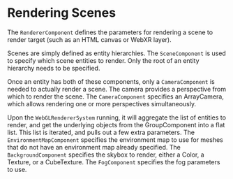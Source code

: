 # Rendering Scenes

The `RendererComponent` defines the parameters for rendering a scene to render target (such as an HTML canvas or WebXR layer). 

Scenes are simply defined as entity hierarchies. The `SceneComponent` is used to specify which scene entities to render. Only the root of an entity hierarchy needs to be specified.

Once an entity has both of these components, only a `CameraComponent` is needed to actually render a scene. The camera provides a perspective from which to render the scene. The `CameraComponent` specifies an ArrayCamera, which allows rendering one or more perspectives simultaneously.

Upon the `WebGLRendererSystem` running, it will aggregate the list of entities to render, and get the underlying objects from the GroupComponent into a flat list. This list is iterated, and pulls out a few extra parameters. The `EnvironmentMapComponent` specifies the environment map to use for meshes that do not have an environment map already specified. The `BackgroundComponent` specifies the skybox to render, either a Color, a Texture, or a CubeTexture. The `FogComponent` specifies the fog parameters to use.

<!-- TODO
- Postprocessing
-->
